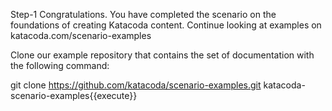 Step-1
Congratulations. 
You have completed the scenario on the foundations of creating Katacoda content. 
Continue looking at examples on katacoda.com/scenario-examples

Clone our example repository that contains the set of documentation with the following command:

git clone https://github.com/katacoda/scenario-examples.git katacoda-scenario-examples{{execute}}
